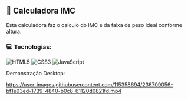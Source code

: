 <h2> 🚩 Calculadora IMC</h2>

<p> Esta calculadora faz o calculo do IMC e da faixa de peso ideal conforme altura.</p>

<h3> 💻 Tecnologias:</h3>

![HTML5](https://img.shields.io/badge/html5-%23E34F26.svg?style=for-the-badge&logo=html5&logoColor=white)
![CSS3](https://img.shields.io/badge/css3-%231572B6.svg?style=for-the-badge&logo=css3&logoColor=white)
![JavaScript](https://img.shields.io/badge/javascript-%23323330.svg?style=for-the-badge&logo=javascript&logoColor=%23F7DF1E)

Demonstração Desktop: 



https://user-images.githubusercontent.com/115358694/236709056-bf1e03ed-1739-4840-b0c8-61120d0821fd.mp4

